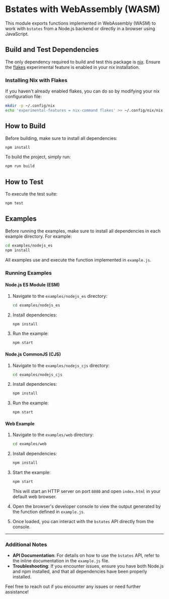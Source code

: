 # Bstates with WebAssembly (WASM)

This module exports functions implemented in WebAssembly (WASM) to work with `bstates` from a Node.js backend or directly in a browser using JavaScript.

## Build and Test Dependencies

The only dependency required to build and test this package is [nix](https://nixos.org/). Ensure the [flakes](https://nixos.wiki/wiki/Flakes) experimental feature is enabled in your nix installation.

### Installing Nix with Flakes

If you haven't already enabled flakes, you can do so by modifying your nix configuration file:

```bash
mkdir -p ~/.config/nix
echo 'experimental-features = nix-command flakes' >> ~/.config/nix/nix.conf
```

## How to Build

Before building, make sure to install all dependencies:

```bash
npm install
```

To build the project, simply run:

```bash
npm run build
```

## How to Test

To execute the test suite:

```bash
npm test
```

## Examples

Before running the examples, make sure to install all dependencies in each example directory. For example:

```bash
cd examples/nodejs_es
npm install
```

All examples use and execute the function implemented in `example.js`.

### Running Examples

#### Node.js ES Module (ESM)

1. Navigate to the `examples/nodejs_es` directory:
   ```bash
   cd examples/nodejs_es
   ```
2. Install dependencies:
   ```bash
   npm install
   ```
3. Run the example:
   ```bash
   npm start
   ```

#### Node.js CommonJS (CJS)

1. Navigate to the `examples/nodejs_cjs` directory:
   ```bash
   cd examples/nodejs_cjs
   ```
2. Install dependencies:
   ```bash
   npm install
   ```
3. Run the example:
   ```bash
   npm start
   ```

#### Web Example

1. Navigate to the `examples/web` directory:
   ```bash
   cd examples/web
   ```
2. Install dependencies:
   ```bash
   npm install
   ```
3. Start the example:
   ```bash
   npm start
   ```
   This will start an HTTP server on port `8080` and open `index.html` in your default web browser.

4. Open the browser's developer console to view the output generated by the function defined in `example.js`.

5. Once loaded, you can interact with the `bstates` API directly from the console.

---

### Additional Notes

- **API Documentation**: For details on how to use the `bstates` API, refer to the inline documentation in the `example.js` file.
- **Troubleshooting**: If you encounter issues, ensure you have both Node.js and npm installed, and that all dependencies have been properly installed.

Feel free to reach out if you encounter any issues or need further assistance!

